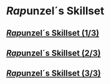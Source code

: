 # *Rap*unzel´s Skillset

## [*Rap*unzel´s Skillset (1/3)](https://github.com/msg-CareerPaths/sap-rap-persona/blob/main/chapters/002-rapunzels-skillset/007a-Rapunzels-Skillset-Nr-1.md)

## [*Rap*unzel´s Skillset (2/3)](https://github.com/msg-CareerPaths/sap-rap-persona/blob/main/chapters/002-rapunzels-skillset/007b-Rapunzels-Skillset-Nr-2.md)

## [*Rap*unzel´s Skillset (3/3)](https://github.com/msg-CareerPaths/sap-rap-persona/blob/main/chapters/002-rapunzels-skillset/007c-Rapunzels-Skillset-Nr-3.md)
